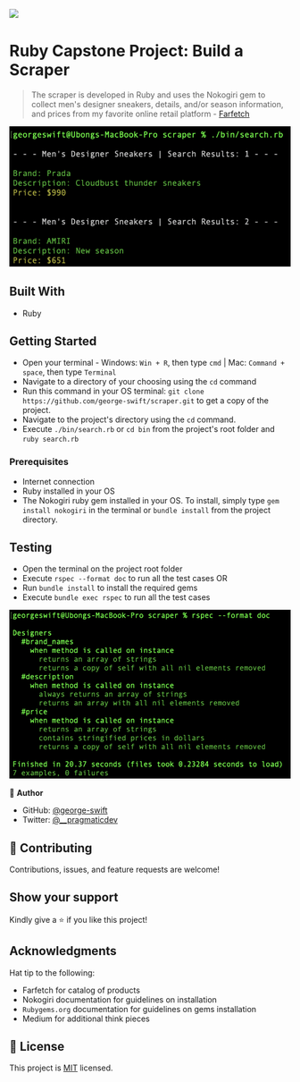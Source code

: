 ![](https://img.shields.io/badge/Microverse-blueviolet)

# Ruby Capstone Project: Build a Scraper

> The scraper is developed in Ruby and uses the Nokogiri gem to collect men's designer sneakers, details, and/or season information, and prices from my favorite online retail platform - [Farfetch](https://www.farfetch.com/ng/shopping/men/trainers-2/items.aspx)

![screenshot](./screenshots/search.png)

## Built With

- Ruby

## Getting Started 

- Open your terminal - Windows: `Win + R`, then type `cmd` | Mac: `Command + space`, then type `Terminal`
- Navigate to a directory of your choosing using the `cd` command
- Run this command in your OS terminal: `git clone https://github.com/george-swift/scraper.git` to get a copy of the project.
- Navigate to the project's directory using the `cd` command.
- Execute `./bin/search.rb` or `cd bin` from the project's root folder and `ruby search.rb`

### Prerequisites

* Internet connection
* Ruby installed in your OS
* The Nokogiri ruby gem installed in your OS. To install, simply type `gem install nokogiri` in the terminal or `bundle install` from the project directory.

## Testing
- Open the terminal on the project root folder
- Execute `rspec --format doc` to run all the test cases  OR
- Run `bundle install` to install the required gems
- Execute `bundle exec rspec` to run all the test cases

![screenshot](./screenshots/tests.png)

👤 **Author**

- GitHub: [@george-swift](https://github.com/george-swift)
- Twitter: [@\_\_pragmaticdev](https://twitter.com/__pragmaticdev)

## 🤝 Contributing

Contributions, issues, and feature requests are welcome!

## Show your support

Kindly give a ⭐️ if you like this project!

## Acknowledgments

Hat tip to the following:
  - Farfetch for catalog of products
  - Nokogiri documentation for guidelines on installation
  - `Rubygems.org` documentation for guidelines on gems installation
  - Medium for additional think pieces

## 📝 License

This project is [MIT](https://www.mit.edu/~amini/LICENSE.md) licensed.